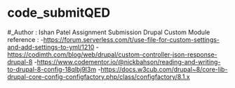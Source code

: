 # code_submitQED
#_Author : Ishan Patel
Assignment Submission Drupal Custom Module
reference : 
-https://forum.serverless.com/t/use-file-for-custom-settings-and-add-settings-to-yml/1210
-https://codimth.com/blog/web/drupal/custom-controller-json-response-drupal-8
-https://www.codementor.io/@nickbahson/reading-and-writing-to-drupal-8-config-18qlbj9l3m
-https://docs.w3cub.com/drupal~8/core-lib-drupal-core-config-configfactory.php/class/configfactory/8.1.x
